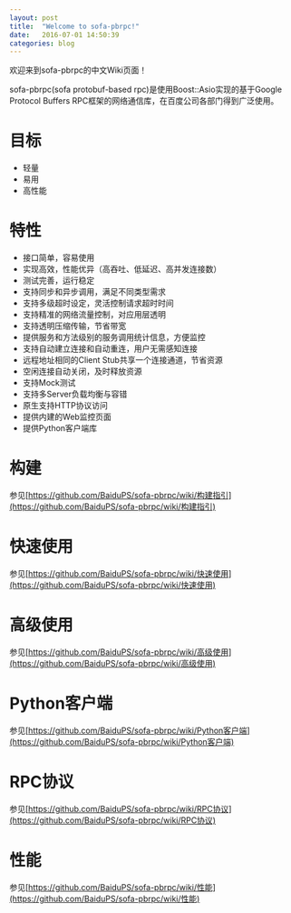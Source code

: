 ```yaml
---
layout: post
title:  "Welcome to sofa-pbrpc!"
date:   2016-07-01 14:50:39
categories: blog
---
```

欢迎来到sofa-pbrpc的中文Wiki页面！


sofa-pbrpc(sofa protobuf-based rpc)是使用Boost::Asio实现的基于Google Protocol Buffers RPC框架的网络通信库，在百度公司各部门得到广泛使用。



# 目标

* 轻量
* 易用
* 高性能

# 特性

* 接口简单，容易使用
* 实现高效，性能优异（高吞吐、低延迟、高并发连接数）
* 测试完善，运行稳定
* 支持同步和异步调用，满足不同类型需求
* 支持多级超时设定，灵活控制请求超时时间
* 支持精准的网络流量控制，对应用层透明
* 支持透明压缩传输，节省带宽
* 提供服务和方法级别的服务调用统计信息，方便监控
* 支持自动建立连接和自动重连，用户无需感知连接
* 远程地址相同的Client Stub共享一个连接通道，节省资源
* 空闲连接自动关闭，及时释放资源
* 支持Mock测试
* 支持多Server负载均衡与容错
* 原生支持HTTP协议访问
* 提供内建的Web监控页面
* 提供Python客户端库

# 构建

参见[https://github.com/BaiduPS/sofa-pbrpc/wiki/构建指引](https://github.com/BaiduPS/sofa-pbrpc/wiki/构建指引)

# 快速使用

参见[https://github.com/BaiduPS/sofa-pbrpc/wiki/快速使用](https://github.com/BaiduPS/sofa-pbrpc/wiki/快速使用)

# 高级使用

参见[https://github.com/BaiduPS/sofa-pbrpc/wiki/高级使用](https://github.com/BaiduPS/sofa-pbrpc/wiki/高级使用)

# Python客户端

参见[https://github.com/BaiduPS/sofa-pbrpc/wiki/Python客户端](https://github.com/BaiduPS/sofa-pbrpc/wiki/Python客户端)

# RPC协议

参见[https://github.com/BaiduPS/sofa-pbrpc/wiki/RPC协议](https://github.com/BaiduPS/sofa-pbrpc/wiki/RPC协议)

# 性能

参见[https://github.com/BaiduPS/sofa-pbrpc/wiki/性能](https://github.com/BaiduPS/sofa-pbrpc/wiki/性能)
